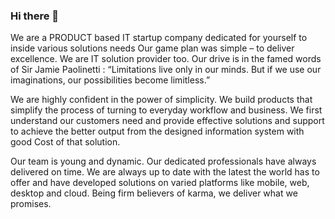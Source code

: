 ### Hi there 👋

We are a PRODUCT based IT startup company dedicated for yourself to inside various solutions needs Our game plan was simple – to deliver excellence. We are IT solution provider too. Our drive is in the famed words of Sir Jamie Paolinetti :
“Limitations live only in our minds. But if we use our imaginations, our possibilities become limitless.”

We are highly confident in the power of simplicity. We build products that simplify the process of turning to everyday workflow and business. We first understand our customers need and provide effective solutions and support to achieve the better output from the designed information system with good Cost of that solution.

Our team is young and dynamic. Our dedicated professionals have always delivered on time. We are always up to date with the latest the world has to offer and have developed solutions on varied platforms like mobile, web, desktop and cloud. Being firm believers of karma, we deliver what we promises.

<!--
**kodonic/kodonic** is a ✨ _special_ ✨ repository because its `README.md` (this file) appears on your GitHub profile.

Here are some ideas to get you started:

- 🔭 I’m currently working on ...
- 🌱 I’m currently learning ...
- 👯 I’m looking to collaborate on ...
- 🤔 I’m looking for help with ...
- 💬 Ask me about ...
- 📫 How to reach me: ...
- 😄 Pronouns: ...
- ⚡ Fun fact: ...
-->

